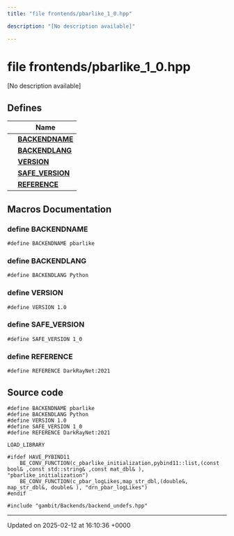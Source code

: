 ```yaml
---
title: "file frontends/pbarlike_1_0.hpp"

description: "[No description available]"

---
```


# file frontends/pbarlike_1_0.hpp

[No description available]

## Defines

|                | Name           |
| -------------- | -------------- |
|  | **[BACKENDNAME](/documentation/code/files/pbarlike__1__0_8hpp/#define-backendname)**  |
|  | **[BACKENDLANG](/documentation/code/files/pbarlike__1__0_8hpp/#define-backendlang)**  |
|  | **[VERSION](/documentation/code/files/pbarlike__1__0_8hpp/#define-version)**  |
|  | **[SAFE_VERSION](/documentation/code/files/pbarlike__1__0_8hpp/#define-safe-version)**  |
|  | **[REFERENCE](/documentation/code/files/pbarlike__1__0_8hpp/#define-reference)**  |




## Macros Documentation

### define BACKENDNAME

```
#define BACKENDNAME pbarlike
```


### define BACKENDLANG

```
#define BACKENDLANG Python
```


### define VERSION

```
#define VERSION 1.0
```


### define SAFE_VERSION

```
#define SAFE_VERSION 1_0
```


### define REFERENCE

```
#define REFERENCE DarkRayNet:2021
```


## Source code

```
#define BACKENDNAME pbarlike
#define BACKENDLANG Python
#define VERSION 1.0
#define SAFE_VERSION 1_0
#define REFERENCE DarkRayNet:2021

LOAD_LIBRARY

#ifdef HAVE_PYBIND11
    BE_CONV_FUNCTION(c_pbarlike_initialization,pybind11::list,(const bool& ,const std::string& ,const mat_dbl& ), "pbarlike_initialization")
    BE_CONV_FUNCTION(c_pbar_logLikes,map_str_dbl,(double&,  map_str_dbl&, double& ), "drn_pbar_logLikes")
#endif

#include "gambit/Backends/backend_undefs.hpp"
```


-------------------------------

Updated on 2025-02-12 at 16:10:36 +0000
